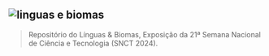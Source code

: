![linguas e biomas](https://github.com/user-attachments/assets/339d8a8d-eb61-442e-89e7-00135e92deab)
---
> Repositório do Línguas &amp; Biomas, Exposição da 21ª Semana Nacional de Ciência e Tecnologia (SNCT 2024).

